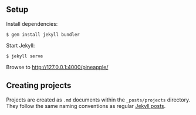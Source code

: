## Setup

Install dependencies:

```
$ gem install jekyll bundler
```

Start Jekyll:

```
$ jekyll serve
```

Browse to http://127.0.0.1:4000/pineapple/

## Creating projects

Projects are created as `.md` documents within the `_posts/projects` directory. They follow the same naming conventions as regular [Jekyll posts](https://jekyllrb.com/docs/posts/).
